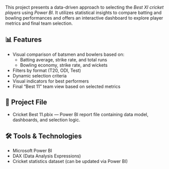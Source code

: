This project presents a data-driven approach to selecting the *Best XI cricket players* using *Power BI*. It utilizes statistical insights to compare batting and bowling performances and offers an interactive dashboard to explore player metrics and final team selection.

## 📊 Features

- Visual comparison of batsmen and bowlers based on:
  - Batting average, strike rate, and total runs
  - Bowling economy, strike rate, and wickets
- Filters by format (T20, ODI, Test)
- Dynamic selection criteria
- Visual indicators for best performers
- Final “Best 11” team view based on selected metrics

## 📁 Project File

- Cricket Best 11.pbix — Power BI report file containing data model, dashboards, and selection logic.

## 🛠 Tools & Technologies

- Microsoft Power BI
- DAX (Data Analysis Expressions)
- Cricket statistics dataset (can be updated via Power BI)
